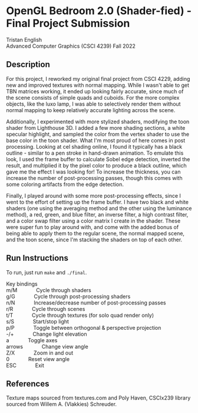 # OpenGL Bedroom 2.0 (Shader-fied) - Final Project Submission
Tristan English\
Advanced Computer Graphics (CSCI 4239) Fall 2022

<!--## Screenshot

 <img width="595" alt="bedroom" src="https://user-images.githubusercontent.com/71680462/230977126-93a92f38-7d58-4bca-bea2-6badbbcfd371.png"> -->

## Description

For this project, I reworked my original final project from CSCI 4229, adding new and improved textures with normal mapping. 
While I wasn't able to get TBN matrices working, it ended up looking fairly accurate, since much of the scene consists of simple quads and cuboids. 
For the more complex objects, like the luxo lamp, I was able to selectively render them without normal mapping to keep relatively accurate lighting across the scene.

Additionally, I experimented with more stylized shaders, modifying the toon shader from Lighthouse 3D. I added a few more shading sections, a white specular highlight, and sampled the color from the vertex shader to use the base color in the toon shader. 
What I'm most proud of here comes in post processing. Looking at cel shading online, I found it typically has a black outline - similar to a pen stroke in hand-drawn animation. 
To emulate this look, I used the frame buffer to calculate Sobel edge detection, inverted the result, and multiplied it by the pixel color to produce a black outline, which gave me the effect I was looking for! 
To increase the thickness, you can increase the number of post-processing passes, though this comes with some coloring artifacts from the edge detection.

Finally, I played around with some more post-processing effects, since I went to the effort of setting up the frame buffer. 
I have two black and white shaders (one using the averaging method and the other using the luminance method), a red, green, and blue filter, an inverse filter, a high contrast filter, and a color swap filter using a color matrix I create in the shader. 
These were super fun to play around with, and come with the added bonus of being able to apply them to the regular scene, the normal mapped scene, and the toon scene, since I'm stacking the shaders on top of each other.


## Run Instructions

To run, just run `make` and `./final`.

Key bindings\
  m/M &nbsp; &nbsp; &nbsp; &nbsp; &nbsp; &nbsp; Cycle through shaders\
  g/G &nbsp; &nbsp; &nbsp; &nbsp; &nbsp; &nbsp; Cycle through post-processing shaders\
  n/N &nbsp; &nbsp; &nbsp; &nbsp; &nbsp; &nbsp; Increase/decrease number of post-processing passes\
  r/R &nbsp; &nbsp; &nbsp; &nbsp; &nbsp; &nbsp; Cycle through scenes\
  t/T &nbsp; &nbsp; &nbsp; &nbsp; &nbsp; &nbsp; Cycle through textures (for solo quad render only)\
  s/S &nbsp; &nbsp; &nbsp; &nbsp; &nbsp; &nbsp; Start/stop light\
  p/P &nbsp; &nbsp; &nbsp; &nbsp; &nbsp; &nbsp; Toggle between orthogonal & perspective projection\
  -/+ &nbsp; &nbsp; &nbsp; &nbsp; &nbsp; &nbsp; Change light elevation\
  a &nbsp; &nbsp; &nbsp; &nbsp; &nbsp; &nbsp; Toggle axes\
  arrows &nbsp; &nbsp; &nbsp; &nbsp; &nbsp; &nbsp; Change view angle\
  Z/X &nbsp; &nbsp; &nbsp; &nbsp; &nbsp; &nbsp; Zoom in and out\
  0 &nbsp; &nbsp; &nbsp; &nbsp; &nbsp; &nbsp; Reset view angle\
  ESC &nbsp; &nbsp; &nbsp; &nbsp; &nbsp; &nbsp; Exit
  
## References
Texture maps sourced from textures.com and Poly Haven, CSCIx239 library sourced from Willem A. (Vlakkies) Schreuder.

